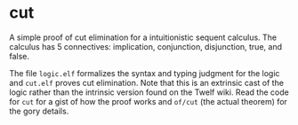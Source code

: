 # cut

A simple proof of cut elimination for a intuitionistic sequent
calculus. The calculus has 5 connectives: implication, conjunction,
disjunction, true, and false.

The file `logic.elf` formalizes the syntax and typing judgment for the
logic and `cut.elf` proves cut elimination. Note that this is an
extrinsic cast of the logic rather than the intrinsic version found on
the Twelf wiki. Read the code for `cut` for a gist of how the proof
works and `of/cut` (the actual theorem) for the gory details.
